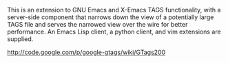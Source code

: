 This is an extension to GNU Emacs and X-Emacs TAGS functionality, with a server-side component that narrows down the view of a potentially large TAGS file and serves the narrowed view over the wire for better performance. An Emacs Lisp client, a python client, and vim extensions are supplied.

http://code.google.com/p/google-gtags/wiki/GTags200